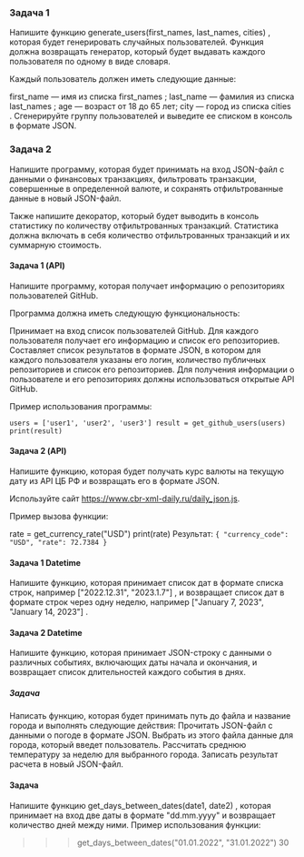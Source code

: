### Задача 1
Напишите функцию 
generate_users(first_names, last_names, cities)
, которая будет генерировать случайных пользователей. Функция должна возвращать генератор, который будет выдавать каждого пользователя по одному в виде словаря.

Каждый пользователь должен иметь следующие данные:

first_name
 — имя из списка 
first_names
;
last_name
 — фамилия из списка 
last_names
;
age
 — возраст от 18 до 65 лет;
city
 — город из списка 
cities
.
Сгенерируйте группу пользователей и выведите ее списком в консоль в формате JSON.


### Задача 2
Напишите программу, которая будет принимать на вход JSON-файл с данными о финансовых транзакциях, фильтровать транзакции, совершенные в определенной валюте, и сохранять отфильтрованные данные в новый JSON-файл.

Также напишите декоратор, который будет выводить в консоль статистику по количеству отфильтрованных транзакций. Статистика должна включать в себя количество отфильтрованных транзакций и их суммарную стоимость.

#### Задача 1 (API)
Напишите программу, которая получает информацию о репозиториях пользователей GitHub.

Программа должна иметь следующую функциональность:

Принимает на вход список пользователей GitHub.
Для каждого пользователя получает его информацию и список его репозиториев.
Составляет список результатов в формате JSON, в котором для каждого пользователя указаны его логин, количество публичных репозиториев и список его репозиториев.
Для получения информации о пользователе и его репозиториях должны использоваться открытые API GitHub.

Пример использования программы:

`users = ['user1', 'user2', 'user3']
result = get_github_users(users)
print(result)`


#### Задача 2 (API)
Напишите функцию, которая будет получать курс валюты на текущую дату из API ЦБ РФ и возвращать его в формате JSON.

Используйте сайт https://www.cbr-xml-daily.ru/daily_json.js.

Пример вызова функции:

rate = get_currency_rate("USD")
print(rate)
Результат:
`
{
    "currency_code": "USD",
    "rate": 72.7384
}
`

#### Задача 1 Datetime

Напишите функцию, которая принимает список дат в формате списка строк, например 
["2022.12.31", "2023.1.7"]
, и возвращает список дат в формате строк через одну неделю, например 
["January 7, 2023", "January 14, 2023"]
.

#### Задача 2 Datetime
Напишите функцию, которая принимает JSON-строку с данными о различных событиях, включающих даты начала и окончания, и возвращает список длительностей каждого события в днях.


##### Задача
Написать функцию, которая будет принимать путь до файла и название города и выполнять следующие действия:
Прочитать JSON-файл с данными о погоде в формате JSON.
Выбрать из этого файла данные для города, который введет пользователь.
Рассчитать среднюю температуру за неделю для выбранного города.
Записать результат расчета в новый JSON-файл.


#### Задача

Напишите функцию 
get_days_between_dates(date1, date2)
, которая принимает на вход две даты в формате 
"dd.mm.yyyy"
 и возвращает количество дней между ними.
Пример использования функции:

>>> get_days_between_dates("01.01.2022", "31.01.2022")
30